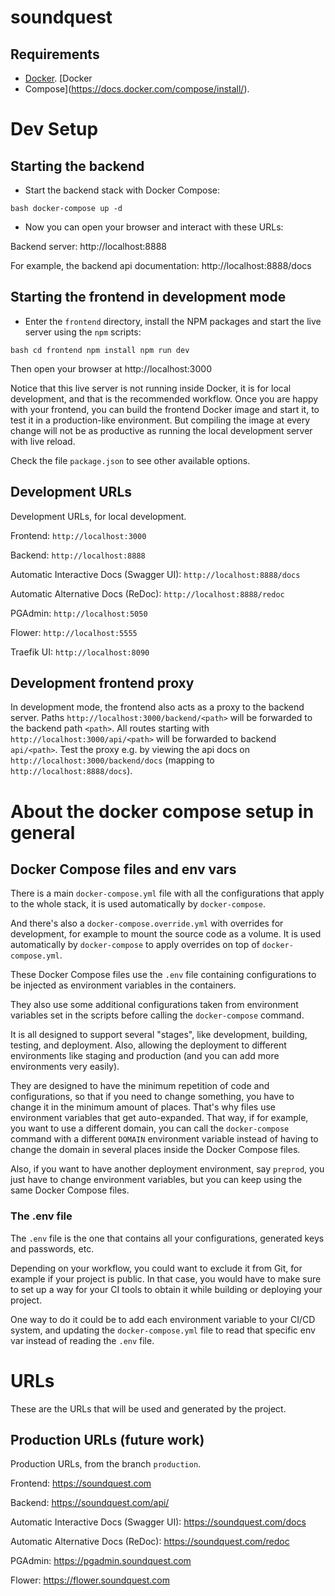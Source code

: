 # soundquest

## Requirements

- [Docker](https://www.docker.com/). [Docker
- Compose](https://docs.docker.com/compose/install/).

# Dev Setup

## Starting the backend

- Start the backend stack with Docker Compose:

`bash docker-compose up -d `

- Now you can open your browser and interact with these URLs:

Backend server: http://localhost:8888

For example, the backend api documentation: http://localhost:8888/docs

## Starting the frontend in development mode

- Enter the `frontend` directory, install the NPM packages and start
  the live server using the `npm` scripts:

`bash cd frontend npm install npm run dev `

Then open your browser at http://localhost:3000

Notice that this live server is not running inside Docker, it is for
local development, and that is the recommended workflow. Once you are
happy with your frontend, you can build the frontend Docker image and
start it, to test it in a production-like environment. But compiling
the image at every change will not be as productive as running the
local development server with live reload.

Check the file `package.json` to see other available options.

## Development URLs

Development URLs, for local development.

Frontend: `http://localhost:3000`

Backend: `http://localhost:8888`

Automatic Interactive Docs (Swagger UI): `http://localhost:8888/docs`

Automatic Alternative Docs (ReDoc): `http://localhost:8888/redoc`

PGAdmin: `http://localhost:5050`

Flower: `http://localhost:5555`

Traefik UI: `http://localhost:8090`

## Development frontend proxy

In development mode, the frontend also acts as a proxy to the backend
server. Paths `http://localhost:3000/backend/<path>` will be forwarded
to the backend path `<path>`. All routes starting with
`http://localhost:3000/api/<path>` will be forwarded to backend
`api/<path>`. Test the proxy e.g. by viewing the api docs on
`http://localhost:3000/backend/docs` (mapping to
`http://localhost:8888/docs`).

# About the docker compose setup in general

## Docker Compose files and env vars

There is a main `docker-compose.yml` file with all the configurations
that apply to the whole stack, it is used automatically by
`docker-compose`.

And there's also a `docker-compose.override.yml` with overrides for
development, for example to mount the source code as a volume. It is
used automatically by `docker-compose` to apply overrides on top of
`docker-compose.yml`.

These Docker Compose files use the `.env` file containing
configurations to be injected as environment variables in the
containers.

They also use some additional configurations taken from environment
variables set in the scripts before calling the `docker-compose`
command.

It is all designed to support several "stages", like development,
building, testing, and deployment. Also, allowing the deployment to
different environments like staging and production (and you can add
more environments very easily).

They are designed to have the minimum repetition of code and
configurations, so that if you need to change something, you have to
change it in the minimum amount of places. That's why files use
environment variables that get auto-expanded. That way, if for
example, you want to use a different domain, you can call the
`docker-compose` command with a different `DOMAIN` environment
variable instead of having to change the domain in several places
inside the Docker Compose files.

Also, if you want to have another deployment environment, say
`preprod`, you just have to change environment variables, but you can
keep using the same Docker Compose files.

### The .env file

The `.env` file is the one that contains all your configurations,
generated keys and passwords, etc.

Depending on your workflow, you could want to exclude it from Git, for
example if your project is public. In that case, you would have to
make sure to set up a way for your CI tools to obtain it while
building or deploying your project.

One way to do it could be to add each environment variable to your
CI/CD system, and updating the `docker-compose.yml` file to read that
specific env var instead of reading the `.env` file.

# URLs

These are the URLs that will be used and generated by the project.

## Production URLs (future work)

Production URLs, from the branch `production`.

Frontend: https://soundquest.com

Backend: https://soundquest.com/api/

Automatic Interactive Docs (Swagger UI): https://soundquest.com/docs

Automatic Alternative Docs (ReDoc): https://soundquest.com/redoc

PGAdmin: https://pgadmin.soundquest.com

Flower: https://flower.soundquest.com
